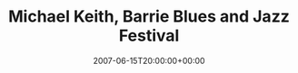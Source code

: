 ---
templateKey: event
guid: 0893eb21-6eab-11ea-99c5-002590d1d1b0
date: 2007-06-15T20:00:00+00:00
eventTime: '8pm'
title: Michael Keith, Barrie Blues and Jazz Festival
artist: Michael Keith
city: Barrie
venue: Barrie Blues and Jazz Festival
group: Tim Shia
guests: Chris Chiasson
---